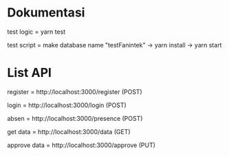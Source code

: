 # Dokumentasi

test logic = yarn test

test script = make database name "testFanintek" -> yarn install -> yarn start

# List API

register = http://localhost:3000/register (POST)

login = http://localhost:3000/login (POST)

absen = http://localhost:3000/presence (POST)

get data = http://localhost:3000/data (GET)

approve data = http://localhost:3000/approve (PUT)
